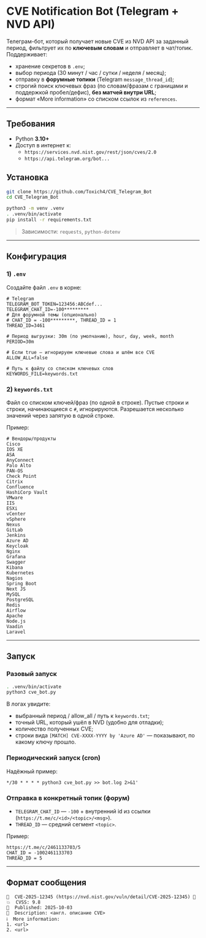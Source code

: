 # CVE Notification Bot (Telegram + NVD API)

Телеграм-бот, который получает новые CVE из NVD API за заданный период, фильтрует их по **ключевым словам** и отправляет в чат/топик.  
Поддерживает:
- хранение секретов в `.env`;
- выбор периода (30 минут / час / сутки / неделя / месяц);
- отправку в **форумные топики** (Telegram `message_thread_id`);
- строгий поиск ключевых фраз (по словам/фразам с границами и поддержкой пробел/дефис), **без матчей внутри URL**;
- формат «More information» со списком ссылок из `references`.

---

## Требования

- Python **3.10+**
- Доступ в интернет к:
  - `https://services.nvd.nist.gov/rest/json/cves/2.0`
  - `https://api.telegram.org/bot...`

## Установка

```bash
git clone https://github.com/Toxich4/CVE_Telegram_Bot
cd CVE_Telegram_Bot

python3 -m venv .venv
. .venv/bin/activate
pip install -r requirements.txt
```

> Зависимости: `requests`, `python-dotenv`

---

## Конфигурация

### 1) `.env`

Создайте файл `.env` в корне:

```dotenv
# Telegram
TELEGRAM_BOT_TOKEN=123456:ABCdef...
TELEGRAM_CHAT_ID=-100*********
# Для форумной темы (опционально)
# CHAT_ID = -100*********, THREAD_ID = 1
THREAD_ID=3461

# Период выгрузки: 30m (по умолчанию), hour, day, week, month
PERIOD=30m

# Если true — игнорируем ключевые слова и шлём все CVE
ALLOW_ALL=false

# Путь к файлу со списком ключевых слов
KEYWORDS_FILE=keywords.txt
```

### 2) `keywords.txt`

Файл со списком ключей/фраз (по одной в строке). Пустые строки и строки, начинающиеся с `#`, игнорируются. Разрешается несколько значений через запятую в одной строке.

Пример:

```
# Вендоры/продукты
Cisco
IOS XE
ASA
AnyConnect
Palo Alto
PAN-OS
Check Point
Citrix
Confluence
HashiCorp Vault
VMware
IIS
ESXi
vCenter
vSphere
Nexus
GitLab
Jenkins
Azure AD
Keycloak
Nginx
Grafana
Swagger
Kibana
Kubernetes
Nagios
Spring Boot
Next JS
MySQL
PostgreSQL
Redis
Airflow
Apache
Node.js
Vaadin
Laravel
```

---

## Запуск

### Разовый запуск

```bash
. .venv/bin/activate
python3 cve_bot.py
```

В логах увидите:
- выбранный период / allow_all / путь к `keywords.txt`;
- точный URL, который ушёл в NVD (удобно для отладки);
- количество полученных CVE;
- строки вида `[MATCH] CVE-XXXX-YYYY by 'Azure AD'` — показывают, по какому ключу прошло.

### Периодический запуск (cron)

Надёжный пример:

```cron
*/30 * * * * python3 cve_bot.py >> bot.log 2>&1'
```

### Отправка в конкретный топик (форум)

- `TELEGRAM_CHAT_ID` — `-100` + внутренний id из ссылки (`https://t.me/c/<id>/<topic>/<msg>`).
- `THREAD_ID` — средний сегмент `<topic>`.

Пример:

```
https://t.me/c/2461133703/5
CHAT_ID = -1002461133703
THREAD_ID = 5
```

---

## Формат сообщения

```
🚨  CVE-2025-12345 (https://nvd.nist.gov/vuln/detail/CVE-2025-12345) 🚨
💥  CVSS: 9.8
📅  Published: 2025-10-03
📓  Description: <англ. описание CVE>
ℹ️  More information:
1. <url>
2. <url>
```
